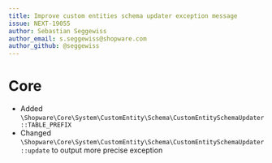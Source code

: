 ```yaml
---
title: Improve custom entities schema updater exception message
issue: NEXT-19055
author: Sebastian Seggewiss
author_email: s.seggewiss@shopware.com
author_github: @seggewiss
---
```

# Core
* Added `\Shopware\Core\System\CustomEntity\Schema\CustomEntitySchemaUpdater::TABLE_PREFIX`
* Changed `\Shopware\Core\System\CustomEntity\Schema\CustomEntitySchemaUpdater::update` to output more precise exception
